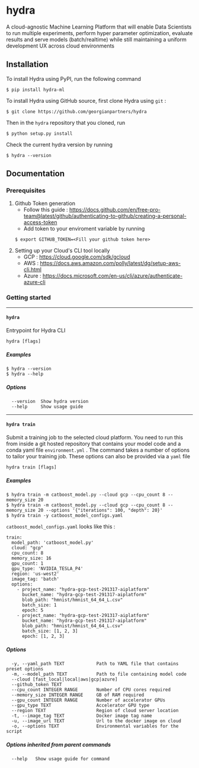 # hydra
A cloud-agnostic Machine Learning Platform that will enable Data Scientists to run multiple experiments, perform hyper parameter optimization, evaluate results and serve models (batch/realtime) while still maintaining a uniform development UX across cloud environments 

## Installation
To install Hydra using PyPI, run the following command
```
$ pip install hydra-ml
```
To install Hydra using GitHub source, first clone Hydra using `git` :
```
$ git clone https://github.com/georgianpartners/hydra
```
Then in the `hydra` repository that you cloned, run
```
$ python setup.py install
```
Check the current hydra version by running
```
$ hydra --version
```

## Documentation

### Prerequisites

1. Github Token generation
    - Follow this guide : https://docs.github.com/en/free-pro-team@latest/github/authenticating-to-github/creating-a-personal-access-token
    - Add token to your enviroment variable by running 
    ```
    $ export GITHUB_TOKEN=<Fill your github token here>
    ```
2. Setting up your Cloud's CLI tool locally
    - GCP : https://cloud.google.com/sdk/gcloud
    - AWS : https://docs.aws.amazon.com/polly/latest/dg/setup-aws-cli.html
    - Azure : https://docs.microsoft.com/en-us/cli/azure/authenticate-azure-cli
    
### Getting started

----------------------

#### `hydra`

Entrypoint for Hydra CLI

`hydra [flags]`

##### Examples

```
$ hydra --version
$ hydra --help
```

##### Options

```
  --version  Show hydra version
  --help     Show usage guide
```
----------------------

#### `hydra train`

Submit a training job to the selected cloud platform. You need to run this from inside a git hosted repository that
contains your model code and a conda yaml file `environment.yml` . The command takes a number of options to tailor your
training job. These options can also be provided via a `yaml` file 

`hydra train [flags]`

##### Examples

```
$ hydra train -m catboost_model.py --cloud gcp --cpu_count 8 --memory_size 20
$ hydra train -m catboost_model.py --cloud gcp --cpu_count 8 --memory_size 20 --options '{"iterations": 100, "depth": 20}'
$ hydra train -y catboost_model_configs.yaml
```

`catboost_model_configs.yaml` looks like this :
```
train:
  model_path: 'catboost_model.py'
  cloud: "gcp"
  cpu_count: 8
  memory_size: 16
  gpu_count: 1
  gpu_type: 'NVIDIA_TESLA_P4'
  region: 'us-west2'
  image_tag: 'batch'
  options:
    - project_name: "hydra-gcp-test-291317-aiplatform"
      bucket_name: "hydra-gcp-test-291317-aiplatform"
      blob_path: "hmnist/hmnist_64_64_L.csv"
      batch_size: 1
      epoch: 5
    - project_name: "hydra-gcp-test-291317-aiplatform"
      bucket_name: "hydra-gcp-test-291317-aiplatform"
      blob_path: "hmnist/hmnist_64_64_L.csv"
      batch_size: [1, 2, 3]
      epoch: [1, 2, 3]
```

##### Options

```
  -y, --yaml_path TEXT            Path to YAML file that contains preset options
  -m, --model_path TEXT           Path to file containing model code
  --cloud [fast_local|local|aws|gcp|azure]
  --github_token TEXT
  --cpu_count INTEGER RANGE       Number of CPU cores required
  --memory_size INTEGER RANGE     GB of RAM required
  --gpu_count INTEGER RANGE       Number of accelerator GPUs
  --gpu_type TEXT                 Accelerator GPU type
  --region TEXT                   Region of cloud server location
  -t, --image_tag TEXT            Docker image tag name
  -u, --image_url TEXT            Url to the docker image on cloud
  -o, --options TEXT              Environmental variables for the script

```

##### Options inherited from parent commands

```
  --help   Show usage guide for command
```

